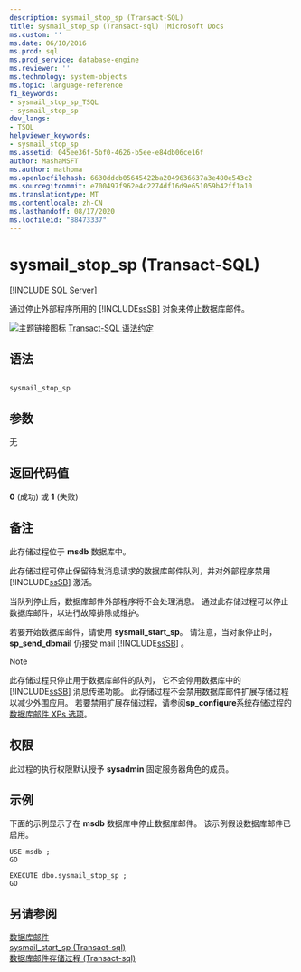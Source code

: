 ```yaml
---
description: sysmail_stop_sp (Transact-SQL)
title: sysmail_stop_sp (Transact-sql) |Microsoft Docs
ms.custom: ''
ms.date: 06/10/2016
ms.prod: sql
ms.prod_service: database-engine
ms.reviewer: ''
ms.technology: system-objects
ms.topic: language-reference
f1_keywords:
- sysmail_stop_sp_TSQL
- sysmail_stop_sp
dev_langs:
- TSQL
helpviewer_keywords:
- sysmail_stop_sp
ms.assetid: 045ee36f-5bf0-4626-b5ee-e84db06ce16f
author: MashaMSFT
ms.author: mathoma
ms.openlocfilehash: 6630ddcb05645422ba2049636637a3e480e543c2
ms.sourcegitcommit: e700497f962e4c2274df16d9e651059b42ff1a10
ms.translationtype: MT
ms.contentlocale: zh-CN
ms.lasthandoff: 08/17/2020
ms.locfileid: "88473337"
---
```

# <a name="sysmail_stop_sp-transact-sql"></a>sysmail_stop_sp (Transact-SQL)
[!INCLUDE [SQL Server](../../includes/applies-to-version/sqlserver.md)]

  通过停止外部程序所用的 [!INCLUDE[ssSB](../../includes/sssb-md.md)] 对象来停止数据库邮件。  
  
 ![主题链接图标](../../database-engine/configure-windows/media/topic-link.gif "“主题链接”图标") [Transact-SQL 语法约定](../../t-sql/language-elements/transact-sql-syntax-conventions-transact-sql.md)  
  
## <a name="syntax"></a>语法  
  
```  
  
sysmail_stop_sp  
```  
  
## <a name="arguments"></a>参数  
 无  
  
## <a name="return-code-values"></a>返回代码值  
 **0** (成功) 或 **1** (失败)   
  
## <a name="remarks"></a>备注  
 此存储过程位于 **msdb** 数据库中。  
  
 此存储过程可停止保留待发消息请求的数据库邮件队列，并对外部程序禁用 [!INCLUDE[ssSB](../../includes/sssb-md.md)] 激活。  
  
 当队列停止后，数据库邮件外部程序将不会处理消息。 通过此存储过程可以停止数据库邮件，以进行故障排除或维护。  
  
 若要开始数据库邮件，请使用 **sysmail_start_sp**。 请注意，当对象停止时， **sp_send_dbmail** 仍接受 mail [!INCLUDE[ssSB](../../includes/sssb-md.md)] 。  
  
> [!NOTE]  
>  此存储过程只停止用于数据库邮件的队列， 它不会停用数据库中的 [!INCLUDE[ssSB](../../includes/sssb-md.md)] 消息传递功能。 此存储过程不会禁用数据库邮件扩展存储过程以减少外围应用。 若要禁用扩展存储过程，请参阅**sp_configure**系统存储过程的[数据库邮件 XPs 选项](../../database-engine/configure-windows/database-mail-xps-server-configuration-option.md)。  
  
## <a name="permissions"></a>权限  
 此过程的执行权限默认授予 **sysadmin** 固定服务器角色的成员。  
  
## <a name="examples"></a>示例  
 下面的示例显示了在 **msdb** 数据库中停止数据库邮件。 该示例假设数据库邮件已启用。  
  
```  
USE msdb ;  
GO  
  
EXECUTE dbo.sysmail_stop_sp ;  
GO  
```  
  
## <a name="see-also"></a>另请参阅  
 [数据库邮件](../../relational-databases/database-mail/database-mail.md)   
 [sysmail_start_sp &#40;Transact-sql&#41;](../../relational-databases/system-stored-procedures/sysmail-start-sp-transact-sql.md)   
 [数据库邮件存储过程 &#40;Transact-sql&#41;](../../relational-databases/system-stored-procedures/database-mail-stored-procedures-transact-sql.md)  
  
  
